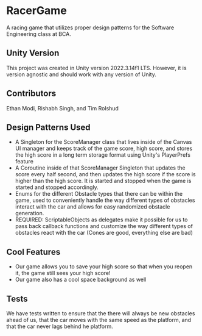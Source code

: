 # RacerGame

A racing game that utilizes proper design patterns for the Software Engineering class at BCA.

## Unity Version

This project was created in Unity version 2022.3.14f1 LTS. However, it is version agnostic and should work with any version of Unity.

## Contributors

Ethan Modi, Rishabh Singh, and Tim Rolshud

## Design Patterns Used

* A Singleton for the ScoreManager class that lives inside of the Canvas UI manager and keeps track of the game score, high score, and stores the high score in a long term storage format using Unity's PlayerPrefs feature
* A Coroutine inside of that ScoreManager Singleton that updates the score every half second, and then updates the high score if the score is higher than the high score. It is started and stopped when the game is started and stopped accordingly.
* Enums for the different Obstacle types that there can be within the game, used to conveniently handle the way different types of obstacles interact with the car and allows for easy randomized obstacle generation.
* REQUIRED: ScriptableObjects as delegates make it possible for us to pass back callback functions and customize the way different types of obstacles react with the car (Cones are good, everything else are bad)

## Cool Features

* Our game allows you to save your high score so that when you reopen it, the game still sees your high score!
* Our game also has a cool space background as well

## Tests

We have tests written to ensure that the there will always be new obstacles ahead of us, that the car moves with the same speed as the platform, and that the car never lags behind he platform.
